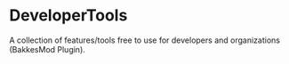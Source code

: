 # DeveloperTools
A collection of features/tools free to use for developers and organizations (BakkesMod Plugin).
